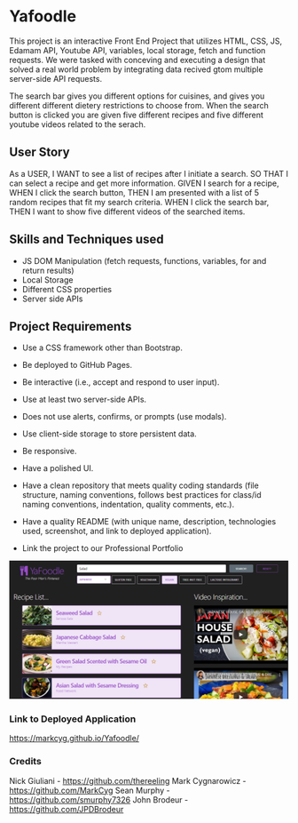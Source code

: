 # Yafoodle

This project is an interactive Front End Project that utilizes HTML, CSS, JS, Edamam API, Youtube API, variables, local storage, fetch and function requests. 
We were tasked with conceving and executing a design that solved a real world problem by integrating data recived gtom multiple server-side API requests. 

The search bar gives you different options for cuisines, and gives you different different dietery restrictions to choose from. When the search button is clicked you are given five different recipes and five different youtube videos related to the serach.


## User Story

As a USER,
I WANT to see a list of recipes after I initiate a search.
SO THAT I can select a recipe and get more information.
GIVEN I search for a recipe,
WHEN I click the search button,
THEN I am presented with a list of 5 random recipes that fit my search criteria.
WHEN I click the search bar,
THEN I want to show five different videos of the searched items.

## Skills and Techniques used

 - JS DOM Manipulation (fetch requests, functions, variables, for and return results)
 - Local Storage
 - Different CSS properties
 - Server side APIs

 ## Project Requirements

- Use a CSS framework other than Bootstrap.

- Be deployed to GitHub Pages.

- Be interactive (i.e., accept and respond to user input).

- Use at least two server-side APIs.

- Does not use alerts, confirms, or prompts (use modals).

- Use client-side storage to store persistent data.

- Be responsive.

- Have a polished UI.

- Have a clean repository that meets quality coding standards (file structure, naming conventions, follows best practices for class/id naming conventions, indentation, quality comments, etc.).

- Have a quality README (with unique name, description, technologies used, screenshot, and link to deployed application).

- Link the project to our Professional Portfolio



![Screenshot](./assets/images/Screenshot.PNG)


 ### Link to Deployed Application

 https://markcyg.github.io/Yafoodle/

 ### Credits

Nick Giuliani - https://github.com/thereeling
Mark Cygnarowicz - https://github.com/MarkCyg
Sean Murphy - https://github.com/smurphy7326
John Brodeur - https://github.com/JPDBrodeur


 